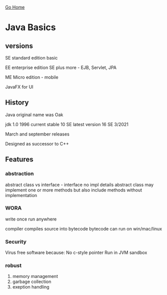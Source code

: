 [Go Home](../index.md)

# Java Basics

## versions

SE standard edition basic

EE enterprise edition SE plus more - EJB, Servlet, JPA

ME Micro edition - mobile

JavaFX for UI

## History

Java original name was Oak

jdk 1.0 1996
current stable 10 SE
latest version 16 SE 3/2021

March and september releases

Designed as successor to C++

## Features

### abstraction

abstract class vs interface - interface no impl details
abstract class may implement one or more methods but also include methods without implementation

### WORA

write once run anywhere

compiler compiles source into bytecode
bytecode can run on win/mac/linux

### Security 

Virus free software because:
No c-style pointer
Run in JVM sandbox 

### robust

1.  memory management
2.  garbage collection
3.  exeption handling

